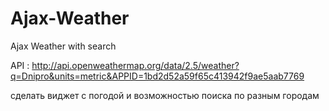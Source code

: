 # Ajax-Weather
Ajax Weather with search

API : http://api.openweathermap.org/data/2.5/weather?q=Dnipro&units=metric&APPID=1bd2d52a59f65c413942f9ae5aab7769

сделать виджет с погодой и возможностью поиска по разным городам
